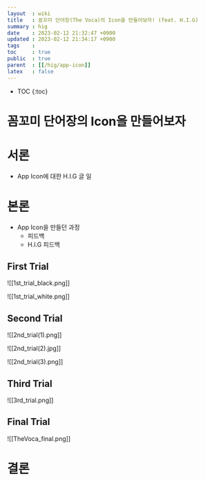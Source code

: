 ```yaml
---
layout  : wiki
title   : 꼼꼬미 단어장(The Voca)의 Icon을 만들어보자! (feat. H.I.G)
summary : hig
date    : 2023-02-12 21:32:47 +0900
updated : 2023-02-12 21:34:17 +0900
tags    : 
toc     : true
public  : true
parent  : [[/hig/app-icon]] 
latex   : false
---
```

* TOC
{:toc}

# 꼼꼬미 단어장의 Icon을 만들어보자


# 서론
- App Icon에 대한 H.I.G 글 일

# 본론
- App Icon을 만들던 과정
	- 피드백
	- H.I.G 피드백

## First Trial
![[1st_trial_black.png]]

![[1st_trial_white.png]]
## Second Trial
![[2nd_trial(1).png]]

![[2nd_trial(2).jpg]]

![[2nd_trial(3).png]]

## Third  Trial

![[3rd_trial.png]]
## Final Trial
![[TheVoca_final.png]]


# 결론


